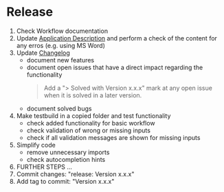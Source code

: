 # Release

1. Check Workflow documentation
2. Update [Application Description](./Application%20Description.md) and perform a check of the content for any erros (e.g. using MS Word)
3. Update [Changelog](./Changelog.md)
   - document new features
   - document open issues that have a direct impact regarding the functionality
     > Add a "> Solved with Version x.x.x" mark at any open issue when it is solved in a later version.
   - document solved bugs
4. Make testbuild in a copied folder and test functionality
   - check added functionality for basic workflow
   - check validation of wrong or missing inputs
   - check if all validation messages are shown for missing inputs
5. Simplify code
   - remove unnecessary imports
   - check autocompletion hints
6. FURTHER STEPS ...
7. Commit changes: "release: Version x.x.x"
8. Add tag to commit: "Version x.x.x"
